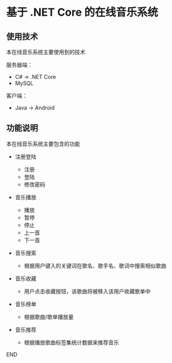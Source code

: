 # 基于 .NET Core 的在线音乐系统

## 使用技术

本在线音乐系统主要使用到的技术

服务器端：
  - C#  → .NET Core
  - MySQL

客户端：
  - Java → Android

## 功能说明

本在线音乐系统主要包含的功能

- 注册登陆
  - 注册
  - 登陆
  - 修改密码

- 音乐播放
  - 播放
  - 暂停
  - 停止
  - 上一首
  - 下一首

- 音乐搜索
  - 根据用户键入的关键词在歌名、歌手名、歌词中搜索相似歌曲

- 音乐收藏
  - 用户点击收藏按钮，该歌曲将被移入该用户收藏歌单中

- 音乐榜单
  - 根据歌曲/歌单播放量

- 音乐推荐
  - 根据播放歌曲标签集统计数据来推荐音乐

END
